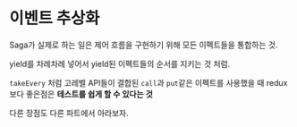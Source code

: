 # 이벤트 추상화

Saga가 실제로 하는 일은
제어 흐름을 구현하기 위해 모든 이펙트들을 통합하는 것.

yield를 차례차례 넣어서 yield된 이펙트들의 순서를 지키는 것 처럼.

`takeEvery` 처럼 고레벨 API들이 결합된 `call`과 `put`같은 이펙트를 사용했을 때 redux보다 좋은점은
__테스트를 쉽게 할 수 있다는 것__

다른 장점도 다른 파트에서 아라보자.